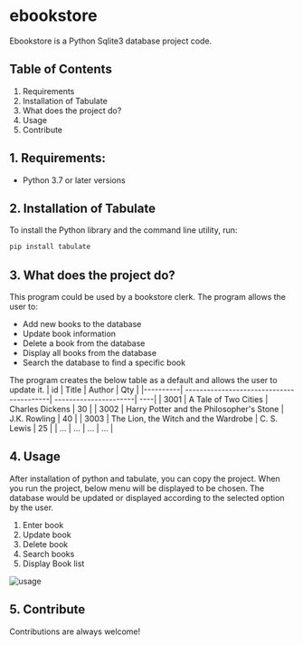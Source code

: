# ebookstore
Ebookstore is a Python Sqlite3 database project code.

## Table of Contents
1. Requirements
2. Installation of Tabulate
3. What does the project do?
4. Usage
5. Contribute

## 1. Requirements:
-	Python 3.7 or later versions

## 2. Installation of Tabulate
To install the Python library and the command line utility, run:
```bash
pip install tabulate
```

## 3. What does the project do?
This program could be used by a bookstore clerk. The program allows the user to:
-	Add new books to the database
-	Update book information
-	Delete a book from the database
-	Display all books from the database
-	Search the database to find a specific book

The program creates the below table as a default and allows the user to update it.
| id       | Title                                    | Author                | Qty |
|----------| -----------------------------------------| ----------------------| ----|
| 3001     | A Tale of Two Cities                     | Charles Dickens       | 30  |
| 3002     | Harry Potter and the Philosopher's Stone | J.K. Rowling          | 40  |
| 3003     | The Lion, the Witch and the Wardrobe     | C. S. Lewis           | 25  |
| …        | …                                        | …                     | …   |
 

## 4. Usage 
After installation of python and tabulate, you can copy the project. When you run the project, below menu will be displayed to be chosen.
The database would be updated or displayed according to the selected option by the user.
  1. Enter book
  2. Update book
  3. Delete book
  4. Search books
  5. Display Book list

![usage](https://user-images.githubusercontent.com/122227205/221368363-b39c7eb4-f4c2-46ca-a0c4-5ffae12d8884.png)


## 5. Contribute
Contributions are always welcome! 

